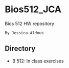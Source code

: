 # Bios512_JCA
Bios 512 HW repository

    By Jessica Aldous

## Directory
  - B 512: In class exercises
